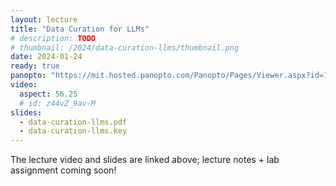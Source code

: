 ```yaml
---
layout: lecture
title: "Data Curation for LLMs"
# description: TODO
# thumbnail: /2024/data-curation-llms/thumbnail.png
date: 2024-01-24
ready: true
panopto: "https://mit.hosted.panopto.com/Panopto/Pages/Viewer.aspx?id=14ccace4-3a59-4310-a481-b0f100d4d43c"
video:
  aspect: 56.25
  # id: z44vZ_9av-M
slides:
  - data-curation-llms.pdf
  - data-curation-llms.key
---
```


The lecture video and slides are linked above; lecture notes + lab assignment coming soon!
